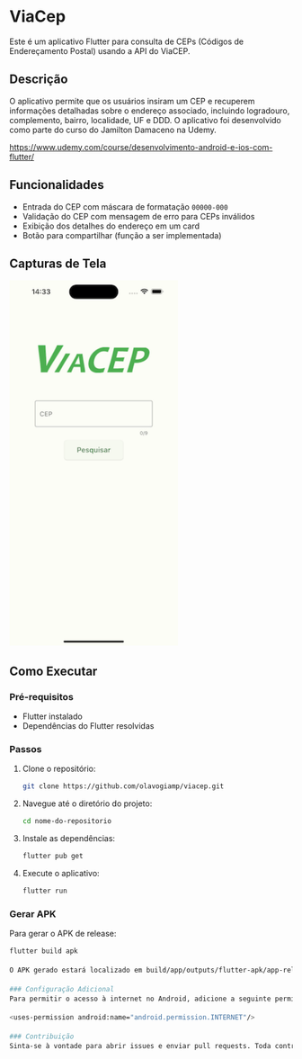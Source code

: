 # ViaCep

Este é um aplicativo Flutter para consulta de CEPs (Códigos de Endereçamento Postal) usando a API do ViaCEP.

## Descrição

O aplicativo permite que os usuários insiram um CEP e recuperem informações detalhadas sobre o endereço associado, incluindo logradouro, complemento, bairro, localidade, UF e DDD. O aplicativo foi desenvolvido como parte do curso do Jamilton Damaceno na Udemy.

https://www.udemy.com/course/desenvolvimento-android-e-ios-com-flutter/

## Funcionalidades

- Entrada do CEP com máscara de formatação `00000-000`
- Validação do CEP com mensagem de erro para CEPs inválidos
- Exibição dos detalhes do endereço em um card
- Botão para compartilhar (função a ser implementada)

## Capturas de Tela

<img src="screenshot/1.png" alt="Screenshot" width="300"/>

## Como Executar

### Pré-requisitos

- Flutter instalado
- Dependências do Flutter resolvidas

### Passos

1. Clone o repositório:
    ```sh
    git clone https://github.com/olavogiamp/viacep.git
    ```
2. Navegue até o diretório do projeto:
    ```sh
    cd nome-do-repositorio
    ```
3. Instale as dependências:
    ```sh
    flutter pub get
    ```
4. Execute o aplicativo:
    ```sh
    flutter run
    ```

### Gerar APK

Para gerar o APK de release:
```sh
flutter build apk

O APK gerado estará localizado em build/app/outputs/flutter-apk/app-release.apk.

### Configuração Adicional
Para permitir o acesso à internet no Android, adicione a seguinte permissão no arquivo android/app/src/main/AndroidManifest.xml:

<uses-permission android:name="android.permission.INTERNET"/>

### Contribuição
Sinta-se à vontade para abrir issues e enviar pull requests. Toda contribuição é bem-vinda!

